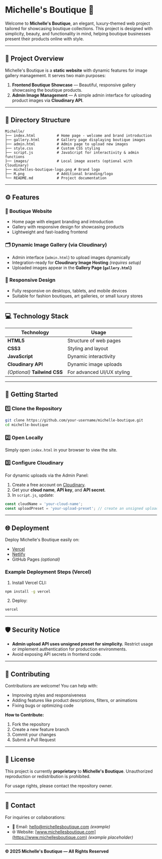 # Michelle's Boutique 🌸

Welcome to **Michelle's Boutique**, an elegant, luxury-themed web project tailored for showcasing boutique collections. This project is designed with simplicity, beauty, and functionality in mind, helping boutique businesses present their products online with style.

---

## 🌟 Project Overview

Michelle's Boutique is a **static website** with dynamic features for image gallery management. It serves two main purposes:

1. **Frontend Boutique Showcase** — Beautiful, responsive gallery showcasing the boutique products.
2. **Admin Image Management** — A simple admin interface for uploading product images via **Cloudinary API**.

---

## 📂 Directory Structure

```
Michelle/
├── index.html          # Home page - welcome and brand introduction
├── gallery.html        # Gallery page displaying boutique images
├── admin.html          # Admin page to upload new images
├── style.css           # Custom CSS styling
├── script.js           # JavaScript for interactivity & admin functions
├── images/             # Local image assets (optional with Cloudinary)
├── michelles-boutique-logo.png # Brand logo
├── M.png               # Additional branding/logo
└── README.md           # Project documentation
```

---

## ⚙️ Features

### 👗 Boutique Website
- Home page with elegant branding and introduction
- Gallery with responsive design for showcasing products
- Lightweight and fast-loading frontend

### 🗂️ Dynamic Image Gallery (via Cloudinary)
- Admin interface (`admin.html`) to upload images dynamically
- Integration-ready for **Cloudinary Image Hosting** *(requires setup)*
- Uploaded images appear in the **Gallery Page (`gallery.html`)**

### 📱 Responsive Design
- Fully responsive on desktops, tablets, and mobile devices
- Suitable for fashion boutiques, art galleries, or small luxury stores

---

## 💻 Technology Stack

| Technology       | Usage                       |
|------------------|-----------------------------|
| **HTML5**        | Structure of web pages      |
| **CSS3**         | Styling and layout          |
| **JavaScript**   | Dynamic interactivity       |
| **Cloudinary API** | Dynamic image uploads      |
| *(Optional)* **Tailwind CSS** | For advanced UI/UX styling |

---

## 🚀 Getting Started

### 1️⃣ Clone the Repository
```bash
git clone https://github.com/your-username/michelle-boutique.git
cd michelle-boutique
```

### 2️⃣ Open Locally
Simply open `index.html` in your browser to view the site.

### 3️⃣ Configure Cloudinary
For dynamic uploads via the Admin Panel:
1. Create a free account on [Cloudinary](https://cloudinary.com/).
2. Get your **cloud name**, **API key**, and **API secret**.
3. In `script.js`, update:
```js
const cloudName = 'your-cloud-name';
const uploadPreset = 'your-upload-preset'; // create an unsigned upload preset in Cloudinary
```

---

## 🌐 Deployment

Deploy Michelle's Boutique easily on:

- [Vercel](https://vercel.com/)
- [Netlify](https://www.netlify.com/)
- GitHub Pages *(optional)*

### Example Deployment Steps (Vercel)
1. Install Vercel CLI:
```bash
npm install -g vercel
```
2. Deploy:
```bash
vercel
```

---

## 🛡️ Security Notice
- **Admin upload API uses unsigned preset for simplicity.** Restrict usage or implement authentication for production environments.
- Avoid exposing API secrets in frontend code.

---

## 🤝 Contributing

Contributions are welcome! You can help with:
- Improving styles and responsiveness
- Adding features like product descriptions, filters, or animations
- Fixing bugs or optimizing code

**How to Contribute:**
1. Fork the repository
2. Create a new feature branch
3. Commit your changes
4. Submit a Pull Request

---

## 📜 License

This project is currently **proprietary** to **Michelle's Boutique**. Unauthorized reproduction or redistribution is prohibited.

For usage rights, please contact the repository owner.

---

## 📧 Contact

For inquiries or collaborations:

- 📮 Email: hello@michellesboutique.com *(example)*
- 🌐 Website: [www.michellesboutique.com](https://www.michellesboutique.com) *(example placeholder)*

---

**© 2025 Michelle's Boutique — All Rights Reserved**
